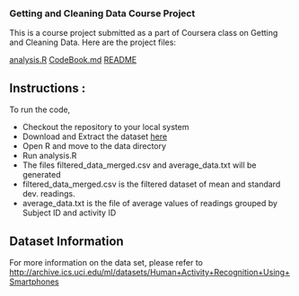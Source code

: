 ### Getting and Cleaning Data Course Project

This is a course project submitted as a part of Coursera class on Getting and Cleaning Data. Here are the project files:

[analysis.R](https://github.com/srinivasans/cleaning_data_project/raw/master/analysis.R)
[CodeBook.md](https://github.com/srinivasans/cleaning_data_project/raw/master/CodeBook.md)
[README](https://github.com/srinivasans/cleaning_data_project/raw/master/README.md)

## Instructions :

To run the code,

* Checkout the repository to your local system
* Download and Extract the dataset [here](https://d396qusza40orc.cloudfront.net/getdata%2Fprojectfiles%2FUCI%20HAR%20Dataset.zip)
* Open R and move to the data directory
* Run analysis.R
* The files filtered_data_merged.csv and average_data.txt will be generated
* filtered_data_merged.csv is the filtered dataset of mean and standard dev. readings.
* average_data.txt is the file of average values of readings grouped by Subject ID and activity ID

## Dataset Information

For more information on the data set, please refer to http://archive.ics.uci.edu/ml/datasets/Human+Activity+Recognition+Using+Smartphones
